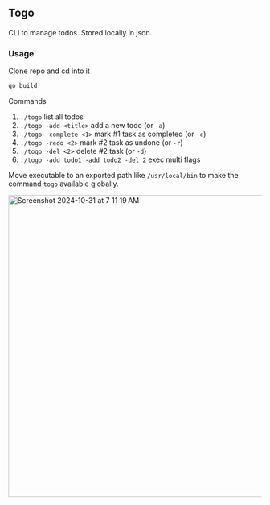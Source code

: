 ## Togo
CLI to manage todos. Stored locally in json.

### Usage
Clone repo and cd into it

```bash
go build
```

Commands
1. `./togo` list all todos
2. `./togo -add <title>` add a new todo (or `-a`)
3. `./togo -complete <1>` mark #1 task as completed (or `-c`)
4. `./togo -redo <2>` mark #2 task as undone (or `-r`)
5. `./togo -del <2>` delete #2 task (or `-d`)
6. `./togo -add todo1 -add todo2 -del 2` exec multi flags

Move executable to an exported path like `/usr/local/bin` to make the command `togo` available globally.

<img width="600" alt="Screenshot 2024-10-31 at 7 11 19 AM" src="https://github.com/user-attachments/assets/3fb81d78-1139-4aa2-a3e1-05a75daf29f4">
